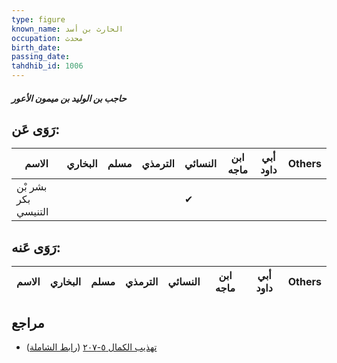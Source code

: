 ```yaml
---
type: figure
known_name: الحارث بن أسد
occupation: محدث
birth_date:
passing_date:
tahdhib_id: 1006
---
```

##### حاجب بن الوليد بن ميمون الأعور

## رَوَى عَن:
| الاسم               | البخاري | مسلم | الترمذي | النسائي | ابن ماجه | أبي داود | Others |
| ------------------- | ------- | ---- | ------- | ------- | -------- | -------- | ------ |
| بشر بْن بكر التنيسي |         |      |         | ✔       |          |          |        |
## رَوَى عَنه:
| الاسم | البخاري | مسلم | الترمذي | النسائي | ابن ماجه | أبي داود | Others |
| ----- | ------- | ---- | ------- | ------- | -------- | -------- | ------ |
## مراجع
- [تهذيب الكمال ٥-٢٠٧](obsidian://open?vault=Tahdhib-al-Kamal&file=Figures/١٠٠٦-حاجب%20بن%20الوليد%20بن%20ميمون%20الأعور) ([رابط الشاملة](https://shamela.ws/book/3722/2285))